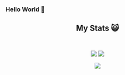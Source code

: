 ### Hello World 👋

<h2 align="center">My Stats 😺</h2>
<br>
<p align = "center">
  <img src = "https://github-readme-stats.vercel.app/api?username=GilazovDEV&show_icons=true&theme=tokyonight&line_height=27">
  <img src = "https://github-readme-stats.vercel.app/api/top-langs/?username=GilazovDEV&langs_count=3&theme=tokyonight">
</p>
<p align = "center">
 <img  src="https://github-readme-streak-stats.herokuapp.com/?user=GilazovDEV&theme=tokyonight&show_icons=true&layout=compact"/>
</p>
